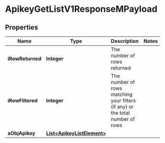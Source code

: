 

# ApikeyGetListV1ResponseMPayload

## Properties

Name | Type | Description | Notes
------------ | ------------- | ------------- | -------------
**iRowReturned** | **Integer** | The number of rows returned | 
**iRowFiltered** | **Integer** | The number of rows matching your filters (if any) or the total number of rows | 
**aObjApikey** | [**List&lt;ApikeyListElement&gt;**](ApikeyListElement.md) |  | 




